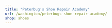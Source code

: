 ```yaml
---
title: "Peterbug's Shoe Repair Academy"
url: /washington/peterbugs-shoe-repair-academy/
shop: shoes
---
```

